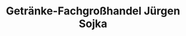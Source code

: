 ---
title: "Getränke-Fachgroßhandel Jürgen Sojka"
url: /schenkenberg/getraenke-fachgrosshandel-juergen-sojka/
shop: Getränke
---